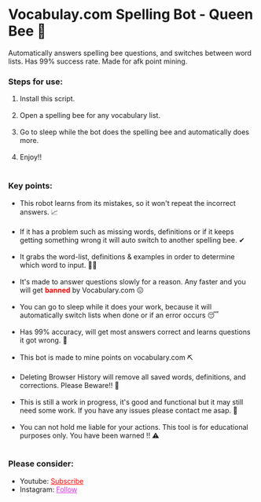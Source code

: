 # Vocabulay.com Spelling Bot - Queen Bee 🐝
Automatically answers spelling bee questions, and switches between word lists. Has 99% success rate. Made for afk point mining.

<h3>Steps for use: </h3>
<ol style="margin-bottom:10px;">
<li>Install this script.</li><br>
<li>Open a spelling bee for any vocabulary list.</li><br>
<li>Go to sleep while the bot does the spelling bee and automatically does more.</li><br>
<li>Enjoy!!</li><br>
</ol>


<h3>Key points:</h3>
<ul style="margin-bottom:10px;">
<li>This robot learns from its mistakes, so it won't repeat the incorrect answers. 📈</li><br>
<li>If it has a problem such as missing words, definitions or if it keeps getting something wrong it will auto switch to another spelling bee. ✔</li><br>
<li>It grabs the word-list, definitions & examples in order to determine which word to input. 💁‍♂️</li><br>
<li>It's made to answer questions slowly for a reason. Any faster and you will get <span style="color:red;"><b>banned</b></span> by Vocabulary.com 😖</li><br>
<li>You can go to sleep while it does your work, because it will automatically switch lists when done or if an error occurs 😴</li><br>
<li>Has 99% accuracy, will get most answers correct and learns questions it got wrong. 🎯</li><br>
<li>This bot is made to mine points on vocabulary.com ⛏</li><br>
<li>Deleting Browser History will remove all saved words, definitions, and corrections. Please Beware!! 🛑</li><br>
<li>This is still a work in progress, it's good and functional but it may still need some work. If you have any issues please contact me asap. 🙏</li><br>
<li>You can not hold me liable for your actions. This tool is for educational purposes only. You have been warned !! ⚠ </li><br>
</ul>

<h3>Please consider:</h3>
<ul>
<li>Youtube:  <a style="color:red;" target="_Blank" href="https://www.youtube.com/channel/UCinBnZ2BKAbCKA1w9lmFd0w">Subscribe</a></li>
<li>Instagram:  <a style="color:#dc2ef0;" target="_Blank" href="https://www.instagram.com/nyc.geahad.codes/">Follow</a></li>
</ul>
